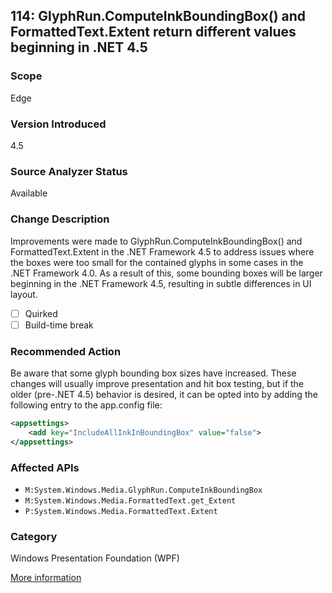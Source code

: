 ## 114: GlyphRun.ComputeInkBoundingBox() and FormattedText.Extent return different values beginning in .NET 4.5

### Scope
Edge

### Version Introduced
4.5

### Source Analyzer Status
Available

### Change Description
Improvements were made to GlyphRun.ComputeInkBoundingBox() and FormattedText.Extent in the .NET Framework 4.5 to address issues where the boxes were too small for the contained glyphs in some cases in the .NET Framework 4.0. As a result of this, some bounding boxes will be larger beginning in the .NET Framework 4.5, resulting in subtle differences in UI layout.

- [ ] Quirked
- [ ] Build-time break

### Recommended Action
Be aware that some glyph bounding box sizes have increased. These changes will usually improve presentation and hit box testing, but if the older (pre-.NET 4.5) behavior is desired, it can be opted into by adding the following entry to the app.config file: 

```xml
<appsettings>
	<add key="IncludeAllInkInBoundingBox" value="false">
</appsettings>
```

### Affected APIs
* `M:System.Windows.Media.GlyphRun.ComputeInkBoundingBox`
* `M:System.Windows.Media.FormattedText.get_Extent`
* `P:System.Windows.Media.FormattedText.Extent`

### Category
Windows Presentation Foundation (WPF)

[More information](http://support.microsoft.com/en-us/kb/3009678)

